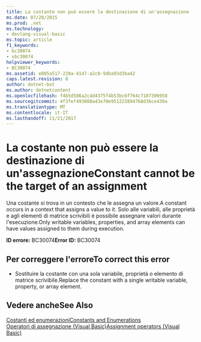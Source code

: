 ```yaml
---
title: La costante non può essere la destinazione di un'assegnazione
ms.date: 07/20/2015
ms.prod: .net
ms.technology:
- devlang-visual-basic
ms.topic: article
f1_keywords:
- bc30074
- vbc30074
helpviewer_keywords:
- BC30074
ms.assetid: e805a517-228a-4147-a2c0-9dba93d3ba42
caps.latest.revision: 8
author: dotnet-bot
ms.author: dotnetcontent
ms.openlocfilehash: f4b5d586a2c4d4375f4b53bc6f764c7187306958
ms.sourcegitcommit: 4f3fef493080a43e70e951223894768d36ce430a
ms.translationtype: MT
ms.contentlocale: it-IT
ms.lasthandoff: 11/21/2017
---
```

# <a name="constant-cannot-be-the-target-of-an-assignment"></a><span data-ttu-id="034c1-102">La costante non può essere la destinazione di un'assegnazione</span><span class="sxs-lookup"><span data-stu-id="034c1-102">Constant cannot be the target of an assignment</span></span>
<span data-ttu-id="034c1-103">Una costante si trova in un contesto che le assegna un valore.</span><span class="sxs-lookup"><span data-stu-id="034c1-103">A constant occurs in a context that assigns a value to it.</span></span> <span data-ttu-id="034c1-104">Solo alle variabili, alle proprietà e agli elementi di matrice scrivibili è possibile assegnare valori durante l'esecuzione.</span><span class="sxs-lookup"><span data-stu-id="034c1-104">Only writable variables, properties, and array elements can have values assigned to them during execution.</span></span>  
  
 <span data-ttu-id="034c1-105">**ID errore:** BC30074</span><span class="sxs-lookup"><span data-stu-id="034c1-105">**Error ID:** BC30074</span></span>  
  
## <a name="to-correct-this-error"></a><span data-ttu-id="034c1-106">Per correggere l'errore</span><span class="sxs-lookup"><span data-stu-id="034c1-106">To correct this error</span></span>  
  
-   <span data-ttu-id="034c1-107">Sostituire la costante con una sola variabile, proprietà o elemento di matrice scrivibile.</span><span class="sxs-lookup"><span data-stu-id="034c1-107">Replace the constant with a single writable variable, property, or array element.</span></span>  
  
## <a name="see-also"></a><span data-ttu-id="034c1-108">Vedere anche</span><span class="sxs-lookup"><span data-stu-id="034c1-108">See Also</span></span>  
 [<span data-ttu-id="034c1-109">Costanti ed enumerazioni</span><span class="sxs-lookup"><span data-stu-id="034c1-109">Constants and Enumerations</span></span>](../../visual-basic/programming-guide/language-features/constants-enums/index.md)  
 [<span data-ttu-id="034c1-110">Operatori di assegnazione (Visual Basic)</span><span class="sxs-lookup"><span data-stu-id="034c1-110">Assignment operators (Visual Basic)</span></span>](~/docs/visual-basic/language-reference/operators/assignment-operators.md)
